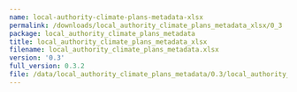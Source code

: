 ```yaml
---
name: local-authority-climate-plans-metadata-xlsx
permalink: /downloads/local_authority_climate_plans_metadata_xlsx/0_3
package: local_authority_climate_plans_metadata
title: local_authority_climate_plans_metadata_xlsx
filename: local_authority_climate_plans_metadata.xlsx
version: '0.3'
full_version: 0.3.2
file: /data/local_authority_climate_plans_metadata/0.3/local_authority_climate_plans_metadata.xlsx
---
```

